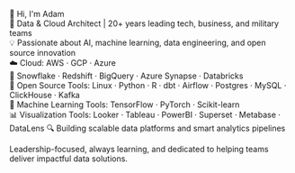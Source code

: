 👋 Hi, I'm Adam  
🚀 Data & Cloud Architect | 20+ years leading tech, business, and military teams  
💡 Passionate about AI, machine learning, data engineering, and open source innovation  
☁️ Cloud: AWS · GCP · Azure  
🏢 Snowflake · Redshift · BigQuery · Azure Synapse · Databricks  
🔗 Open Source Tools: Linux · Python · R  · dbt · Airflow · Postgres · MySQL · ClickHouse · Kafka  
🧠 Machine Learning Tools: TensorFlow · PyTorch · Scikit-learn  
📊 Visualization Tools: Looker · Tableau · PowerBI · Superset · Metabase · DataLens
🔍 Building scalable data platforms and smart analytics pipelines  
  
Leadership-focused, always learning, and dedicated to helping teams deliver impactful data solutions.  
